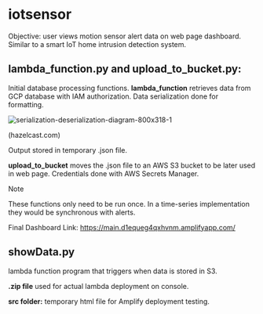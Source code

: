 # iotsensor
Objective: user views motion sensor alert data on web page dashboard. Similar to a smart IoT home intrusion detection system. 
<!-- Insert Image of Dashboard -->

## lambda_function.py and upload_to_bucket.py: 
Initial database processing functions.
**lambda_function** retrieves data from GCP database with IAM authorization. Data serialization done for formatting.
  
![serialization-deserialization-diagram-800x318-1](https://github.com/smalo0/iotsensor/assets/128261499/1fb9b884-4f2f-4a6e-897e-537b7f50ecbb)

(hazelcast.com)

Output stored in temporary .json file.

 **upload_to_bucket** moves the .json file to an AWS S3 bucket to be later used in web page. Credentials done with AWS Secrets Manager.
 
> [!NOTE]
> These functions only need to be run once. In a time-series implementation they would be synchronous with alerts.  


Final Dashboard Link: https://main.d1equeg4qxhvnm.amplifyapp.com/

## showData.py 

lambda function program that triggers when data is stored in S3. 

**.zip file** used for actual lambda deployment on console. 

**src folder:** temporary html file for Amplify deployment testing. 
